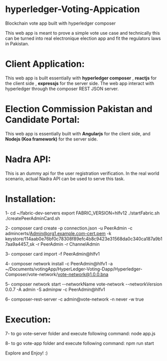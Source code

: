 # hyperledger-Voting-Appication
Blockchain vote app built with hyperledger composer

This web app is meant to prove a simple vote use case and technically this can be turned into real electronique election app and fit the regulators laws in Pakistan.

# Client Application:
This web app is built essentially with **hyperledger composer** , **reactjs** for the client side , **expressjs** for the server side.
The web app interact with hyperledger through the composer REST JSON server.

# Election Commission Pakistan and Candidate Portal:
This web app is essentially built with **Angularjs** for the client side, and **Nodejs (Koa framework)** for the server side.

# Nadra API:
This is an dummy api for the user registration verification.
In the real world scenario, actual Nadra API can be used to serve this task.

# Installation:
1- cd ~/fabric-dev-servers
export FABRIC_VERSION=hlfv12
./startFabric.sh
./createPeerAdminCard.sh

2- composer card create -p connection.json -u PeerAdmin -c admincerts/Admin@org1.example.com-cert.pem -k keystore/114aab0e76bf0c78308f89efc4b8c9423e31568da0c340ca187a9b17aa9a4457_sk -r PeerAdmin -r ChannelAdmin

3- composer card import -f PeerAdmin@hlfv1

4- composer network install -c PeerAdmin@hlfv1 -a ~/Documents/votingApp/HyperLedger-Voting-Dapp/Hyperledger-Composer/vote-network/vote-network@1.0.0.bna

5- composer network start --networkName vote-network --networkVersion 0.0.7 -A admin -S adminpw -c PeerAdmin@hlfv1

6- composer-rest-server -c admin@vote-network -n never -w true

# Execution:

7- to go vote-server folder and execute following command:
node app.js

8- to go vote-app folder and execute following command:
npm run start

Explore and Enjoy! :)

